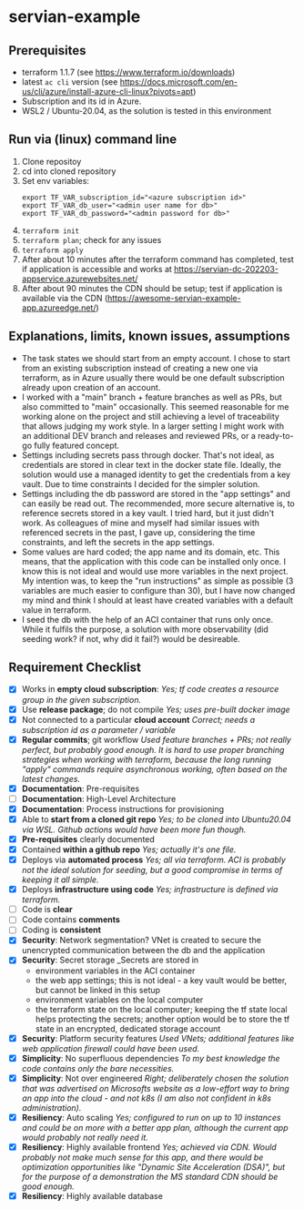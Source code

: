 # servian-example

## Prerequisites

* terraform 1.1.7 (see https://www.terraform.io/downloads)
* latest `ac cli` version (see https://docs.microsoft.com/en-us/cli/azure/install-azure-cli-linux?pivots=apt)
* Subscription and its id in Azure.
* WSL2 / Ubuntu-20.04, as the solution is tested in this environment 


## Run via (linux) command line

1. Clone repositoy
1. cd into cloned repository
1. Set env variables:
   ```
   export TF_VAR_subscription_id="<azure subscription id>"
   export TF_VAR_db_user="<admin user name for db>"
   export TF_VAR_db_password="<admin password for db>"
   ```
1. `terraform init`
1. `terraform plan`; check for any issues
1. `terraform apply`
1. After about 10 minutes after the terraform command has completed, test if application is accessible and works at https://servian-dc-202203-appservice.azurewebsites.net/
1. After about 90 minutes the CDN should be setup; test if application is available via the CDN (https://awesome-servian-example-app.azureedge.net/)


## Explanations, limits, known issues, assumptions

* The task states we should start from an empty account. I chose to start from an existing subscription instead of creating a new one via terraform, as in Azure usually there would be one default subscription already upon creation of an account.
* I worked with a "main" branch + feature branches as well as PRs, but also committed to "main" occasionally. This seemed reasonable for me working alone on the project and still achieving a level of traceability that allows judging my work style. In a larger setting I might work with an additional DEV branch and releases and reviewed PRs, or a ready-to-go fully featured concept.
* Settings including secrets pass through docker. That's not ideal, as credentials are stored in clear text in the docker state file. Ideally, the solution would use a managed identity to get the credentials from a key vault. Due to time constraints I decided for the simpler solution.
* Settings including the db password are stored in the "app settings" and can easily be read out. The recommended, more secure alternative is, to reference secrets stored in a key vault. I tried hard, but it just didn't work. As colleagues of mine and myself had similar issues with referenced secrets in the past, I gave up, considering the time constraints, and left the secrets in the app settings.
* Some values are hard coded; the app name and its domain, etc. This means, that the application with this code can be installed only once. I know this is not ideal and would use more variables in the next project. My intention was, to keep the "run instructions" as simple as possible (3 variables are much easier to configure than 30), but I have now changed my mind and think I should at least have created variables with a default value in terraform.
* I seed the db with the help of an ACI container that runs only once. While it fulfils the purpose, a solution with more observability (did seeding work? if not, why did it fail?) would be desireable.

## Requirement Checklist

- [x] Works in **empty cloud subscription**: _Yes; tf code creates a resource group in the given subscription._
- [x] Use **release package**; do not compile _Yes; uses pre-built docker image_
- [x] Not connected to a particular **cloud account** _Correct; needs a subscription id as a parameter / variable_
- [x] **Regular commits**; git workflow _Used feature branches + PRs; not really perfect, but probably good enough. It is hard to use proper branching strategies when working with terraform, because the long running "apply" commands require asynchronous working, often based on the latest changes._
- [x] **Documentation**: Pre-requisites
- [ ] **Documentation**: High-Level Architecture
- [x] **Documentation**: Process instructions for provisioning
- [x] Able to **start from a cloned git repo** _Yes; to be cloned into Ubuntu20.04 via WSL. Github actions would have been more fun though._
- [x] **Pre-requisites** clearly documented
- [x] Contained **within a github repo** _Yes; actually it's one file._
- [x] Deploys via **automated process** _Yes; all via terraform. ACI is probably not the ideal solution for seeding, but a good compromise in terms of keeping it all simple._
- [x] Deploys **infrastructure using code** _Yes; infrastructure is defined via terraform._
- [ ] Code is **clear**
- [ ] Code contains **comments**
- [ ] Coding is **consistent**
- [x] **Security**: Network segmentation? VNet is created to secure the unencrypted communication between the db and the application
- [x] **Security**: Secret storage _Secrets are stored in
    - environment variables in the ACI container
    - the web app settings; this is not ideal - a key vault would be better, but cannot be linked in this setup
    - environment variables on the local computer
    - the terraform state on the local computer; keeping the tf state local helps protecting the secrets; another option would be to store the tf state in an encrypted, dedicated storage account
- [x] **Security**: Platform security features _Used VNets; additional features like web application firewall could have been used._
- [x] **Simplicity**: No superfluous dependencies _To my best knowledge the code contains only the bare necessities._
- [x] **Simplicity**: Not over engineered _Right; deliberately chosen the solution that was advertised on Microsofts website as a low-effort way to bring an app into the cloud - and not k8s (I am also not confident in k8s administration)._
- [x] **Resiliency**: Auto scaling _Yes; configured to run on up to 10 instances and could be on more with a better app plan, although the current app would probably not really need it._
- [x] **Resiliency**: Highly available frontend _Yes; achieved via CDN. Would probably not make much sense for this app, and there would be optimization opportunities like "Dynamic Site Acceleration (DSA)", but for the purpose of a demonstration the MS standard CDN should be good enough._
- [x] **Resiliency**: Highly available database
